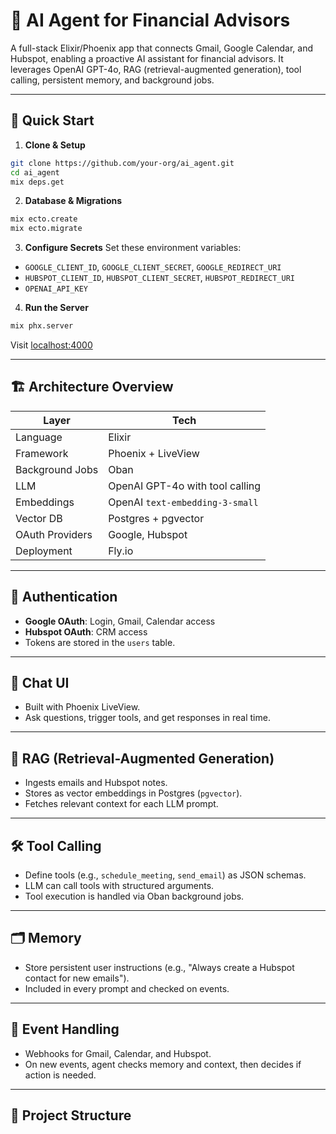 # 🧠 AI Agent for Financial Advisors

A full-stack Elixir/Phoenix app that connects Gmail, Google Calendar, and Hubspot, enabling a proactive AI assistant for financial advisors. It leverages OpenAI GPT-4o, RAG (retrieval-augmented generation), tool calling, persistent memory, and background jobs.

---

## 🚀 Quick Start

1. **Clone & Setup**
  ```sh
  git clone https://github.com/your-org/ai_agent.git
  cd ai_agent
  mix deps.get
  ```

2. **Database & Migrations**
  ```sh
  mix ecto.create
  mix ecto.migrate
  ```

3. **Configure Secrets**
  Set these environment variables:
  - `GOOGLE_CLIENT_ID`, `GOOGLE_CLIENT_SECRET`, `GOOGLE_REDIRECT_URI`
  - `HUBSPOT_CLIENT_ID`, `HUBSPOT_CLIENT_SECRET`, `HUBSPOT_REDIRECT_URI`
  - `OPENAI_API_KEY`

4. **Run the Server**
  ```sh
  mix phx.server
  ```
  Visit [localhost:4000](http://localhost:4000)

---

## 🏗️ Architecture Overview

| Layer            | Tech                                  |
|------------------|----------------------------------------|
| Language         | Elixir                                 |
| Framework        | Phoenix + LiveView                     |
| Background Jobs  | Oban                                   |
| LLM              | OpenAI GPT-4o with tool calling        |
| Embeddings       | OpenAI `text-embedding-3-small`        |
| Vector DB        | Postgres + pgvector                    |
| OAuth Providers  | Google, Hubspot                        |
| Deployment       | Fly.io                                 |

---

## 🔐 Authentication

- **Google OAuth**: Login, Gmail, Calendar access
- **Hubspot OAuth**: CRM access
- Tokens are stored in the `users` table.

---

## 💬 Chat UI

- Built with Phoenix LiveView.
- Ask questions, trigger tools, and get responses in real time.

---

## 🧠 RAG (Retrieval-Augmented Generation)

- Ingests emails and Hubspot notes.
- Stores as vector embeddings in Postgres (`pgvector`).
- Fetches relevant context for each LLM prompt.

---

## 🛠️ Tool Calling

- Define tools (e.g., `schedule_meeting`, `send_email`) as JSON schemas.
- LLM can call tools with structured arguments.
- Tool execution is handled via Oban background jobs.

---

## 🗂️ Memory

- Store persistent user instructions (e.g., "Always create a Hubspot contact for new emails").
- Included in every prompt and checked on events.

---

## 🔁 Event Handling

- Webhooks for Gmail, Calendar, and Hubspot.
- On new events, agent checks memory and context, then decides if action is needed.

---

## 🧩 Project Structure

